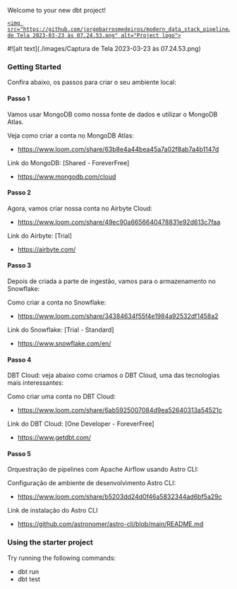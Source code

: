Welcome to your new dbt project!

<p align="center">
  <a href="" rel="noopener">
    
    <img src="https://github.com/jorgebarrosmedeiros/modern_data_stack_pipeline/edit/development/images/Captura de Tela 2023-03-23 às 07.24.53.png" alt="Project logo">
 </a>
</p>

#![alt text](./images/Captura de Tela 2023-03-23 às 07.24.53.png)


### Getting Started

Confira abaixo, os passos para criar o seu ambiente local:

#### Passo 1

Vamos usar MongoDB como nossa fonte de dados e utilizar o MongoDB Atlas.

Veja como criar a conta no MongoDB Atlas:
* https://www.loom.com/share/63b8e4a44bea45a7a02f8ab7a4b1147d

Link do MongoDB: [Shared - ForeverFree]
* https://www.mongodb.com/cloud


#### Passo 2

Agora, vamos criar nossa conta no Airbyte Cloud:
* https://www.loom.com/share/49ec90a6656640478831e92d613c7faa

Link do Airbyte: [Trial]
* https://airbyte.com/



#### Passo 3

Depois de criada a parte de ingestão, vamos para o armazenamento no Snowflake:

Como criar a conta no Snowflake:
* https://www.loom.com/share/34384634f55f4e1984a92532df1458a2

Link do Snowflake: [Trial - Standard]
* https://www.snowflake.com/en/


#### Passo 4


DBT Cloud: veja abaixo como  criamos o DBT Cloud, uma das tecnologias mais interessantes:

Como criar uma conta no DBT Cloud:
* https://www.loom.com/share/6ab5925007084d9ea52640313a54521c

Link do DBT Cloud: [One Developer - ForeverFree]
* https://www.getdbt.com/


#### Passo 5

Orquestração de pipelines com Apache Airflow usando Astro CLI:

Configuração de ambiente de desenvolvimento Astro CLI:
* https://www.loom.com/share/b5203dd24d0f46a5832344ad6bf5a29c

Link de instalação do Astro CLI
* https://github.com/astronomer/astro-cli/blob/main/README.md

### Using the starter project

Try running the following commands:
- dbt run
- dbt test


